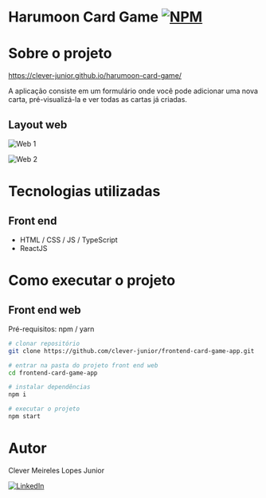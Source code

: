 # Harumoon Card Game [![NPM](https://img.shields.io/npm/l/react)](https://github.com/clever-junior/frontend-card-game-app/blob/main/LICENCE) 

# Sobre o projeto

https://clever-junior.github.io/harumoon-card-game/

A aplicação consiste em um formulário onde você pode adicionar uma nova carta, pré-visualizá-la e ver todas as cartas já criadas. 

## Layout web
![Web 1]()

![Web 2]()

# Tecnologias utilizadas

## Front end
- HTML / CSS / JS / TypeScript
- ReactJS

# Como executar o projeto

## Front end web
Pré-requisitos: npm / yarn

```bash
# clonar repositório
git clone https://github.com/clever-junior/frontend-card-game-app.git

# entrar na pasta do projeto front end web
cd frontend-card-game-app

# instalar dependências
npm i 

# executar o projeto
npm start 
```

# Autor

Clever Meireles Lopes Junior

<a href="https://www.linkedin.com/in/clever-lopes/"><img alt="LinkedIn" src="https://img.shields.io/badge/LinkedIn-0077B5?style=for-the-badge&logo=linkedin&logoColor=white" /></a>

